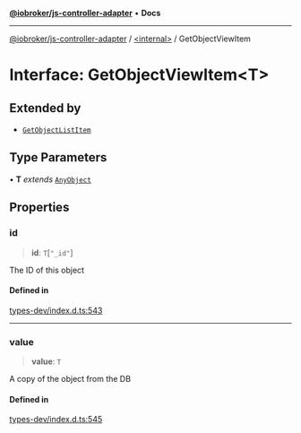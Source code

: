[**@iobroker/js-controller-adapter**](../../README.md) • **Docs**

***

[@iobroker/js-controller-adapter](../../globals.md) / [\<internal\>](../README.md) / GetObjectViewItem

# Interface: GetObjectViewItem\<T\>

## Extended by

- [`GetObjectListItem`](GetObjectListItem.md)

## Type Parameters

• **T** *extends* [`AnyObject`](../type-aliases/AnyObject.md)

## Properties

### id

> **id**: `T`\[`"_id"`\]

The ID of this object

#### Defined in

[types-dev/index.d.ts:543](https://github.com/ioBroker/ioBroker.js-controller/blob/3f7dfd7110e5b0031cea7f51684c94438886c7d3/packages/types-dev/index.d.ts#L543)

***

### value

> **value**: `T`

A copy of the object from the DB

#### Defined in

[types-dev/index.d.ts:545](https://github.com/ioBroker/ioBroker.js-controller/blob/3f7dfd7110e5b0031cea7f51684c94438886c7d3/packages/types-dev/index.d.ts#L545)
